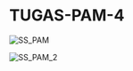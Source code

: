 # TUGAS-PAM-4


![SS_PAM](https://user-images.githubusercontent.com/90993802/164229595-8235a350-0f55-42ed-bc98-9236647e8427.jpg)

![SS_PAM_2](https://user-images.githubusercontent.com/90993802/164237165-5f87819e-6bc4-4f5f-b30e-889de2283551.jpg)

